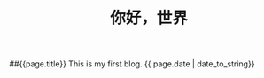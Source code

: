 ﻿---
layout: default
title: 你好，世界
#Hello World!
---
##{{page.title}}
This is my first blog.
{{ page.date | date_to_string}}